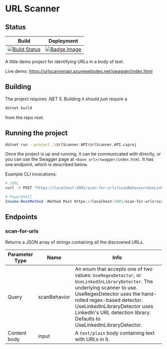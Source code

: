 # URL Scanner

## Status
|Build|Deployment|
|-----|-------|
|[![Build Status](https://dev.azure.com/mcalistern/UrlScanner/_apis/build/status/pingzing.UrlScanner?branchName=main)](https://dev.azure.com/mcalistern/UrlScanner/_build/latest?definitionId=24&branchName=main)|[![Badge Image](https://vsrm.dev.azure.com/mcalistern/_apis/public/Release/badge/cb1df9d6-368d-49c6-97ac-a26f44ed77ce/1/1)](https://dev.azure.com/mcalistern/UrlScanner/_release?_a=releases&view=mine&definitionId=1)|

A little demo project for identifying URLs in a body of text.

Live demo: https://urlscannerapi.azurewebsites.net/swagger/index.html

## Building

The project requires .NET 5. Building it should just require a 
```bash
dotnet build
```
from the repo root.

## Running the project


```bash
dotnet run --project .\UrlScanner.API\UrlScanner.API.csproj
```

Once the project is up and running, it can be communicated with directly, or you can use the Swagger page at `<base url>/swagger/index.html`. It has one endpoint, which is described below.

Example CLI invocations:
```bash
# cURL
curl -X POST "https://localhost:5001/scan-for-urls?scanBehavior=UseLinkedInLibraryDetector" -H  "accept: text/plain" -H  "Content-Type: text/plain" -d "Sample text with a url www.google.com"
```
```PowerShell
# PowerShell
Invoke-RestMethod -Method Post https://localhost:5001/scan-for-urls?scanBehavior=UseLinkedInLibraryDetector -ContentType "text/plain" -Body "Sample text with a url www.google.com"
```

## Endpoints

### scan-for-urls

Returns a JSON array of strings containing all the discovered URLs.

|Parameter Type|Name|Info|
|--------------|------------|-------------|
|Query|scanBehavior|An enum that accepts one of two values: `UseRegexDetector`, or `UseLinkedInLibraryDetector`. The underlying scanner to use. UseRegexDetector uses the hand-rolled regex-based detector. UseLinkedInLibraryDetector uses LinkedIn's URL detection library. Defaults to UseLinkedInLibraryDetector. |
|Content body|input|A `text/plain` body containing text with URLs in it.|
